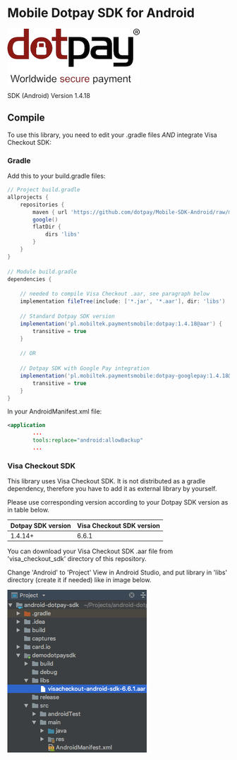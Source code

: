 
# Mobile Dotpay SDK for Android

![SDK logo](logo.png)


SDK (Android) Version 1.4.18

## Compile

To use this library, you need to edit your .gradle files *AND* integrate Visa Checkout SDK:

### Gradle

Add this to your build.gradle files:

```gradle
// Project build.gradle
allprojects {
    repositories {
        maven { url 'https://github.com/dotpay/Mobile-SDK-Android/raw/master/' }
        google()
        flatDir {
            dirs 'libs'
        }
    }
}

// Module build.gradle
dependencies {

    // needed to compile Visa Checkout .aar, see paragraph below
    implementation fileTree(include: ['*.jar', '*.aar'], dir: 'libs')
    
    // Standard Dotpay SDK version
    implementation('pl.mobiltek.paymentsmobile:dotpay:1.4.18@aar') {
        transitive = true
    }
    
    // OR
  
    // Dotpay SDK with Google Pay integration
    implementation('pl.mobiltek.paymentsmobile:dotpay-googlepay:1.4.18@aar') {
        transitive = true
    }
}
```

In your AndroidManifest.xml file:

```xml
<application
        ...
        tools:replace="android:allowBackup"
        ...
```


### Visa Checkout SDK

This library uses Visa Checkout SDK. It is not distributed as a gradle dependency, therefore you have to add it as external library by yourself.

Please use corresponding version according to your Dotpay SDK version as in table below.

| Dotpay SDK version  | Visa Checkout SDK version |
| ------------------- | ------------------------- |
| 1.4.14+  | 6.6.1  |

You can download your Visa Checkout SDK .aar file from 'visa_checkout_sdk' directory of this repository.

Change 'Android' to 'Project' View in Android Studio, and put library in 'libs' directory (create it if needed) like in image below.

![project_view](project_view.png)
